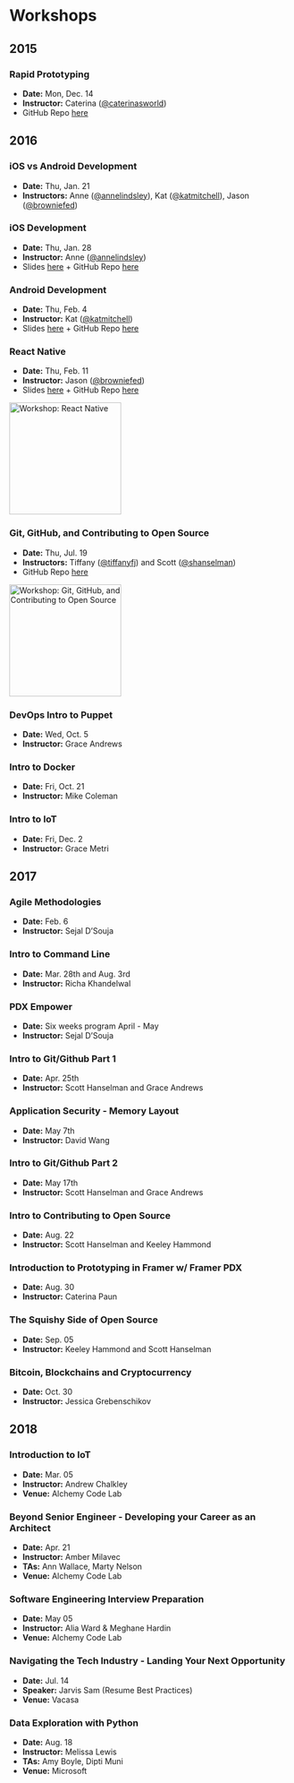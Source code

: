 # Workshops

## 2015

### Rapid Prototyping 
- **Date:** Mon, Dec. 14
- **Instructor:** Caterina ([@caterinasworld](http://github.com/caterinasworld))  
- GitHub Repo [here](https://github.com/caterinasworld/rapid-prototyping-workshop)

## 2016

### iOS vs Android Development 
- **Date:** Thu, Jan. 21
- **Instructors:** Anne ([@annelindsley](http://github.com/annelindsley)), Kat ([@katmitchell](http://github.com/katmitchell)), Jason ([@browniefed](http://github.com/browniefed))  

### iOS Development 
- **Date:** Thu, Jan. 28
- **Instructor:** Anne ([@annelindsley](http://github.com/annelindsley))
- Slides [here](http://docs.google.com/presentation/d/1nQ6lpclnDxTyXvNgV46W1xboY-4l6col9Np0VpRByOU/edit#slide=id.p) + GitHub Repo [here](http://github.com/annelindsley/BasicWeatherAppIOS)  

### Android Development 
- **Date:** Thu, Feb. 4
- **Instructor:** Kat ([@katmitchell](http://github.com/katmitchell))  
- Slides [here](http://docs.google.com/presentation/d/15zeffegzsIjA9g44wP9Kjlk0YHjdSf6VQvqV5u3rsCI/edit#slide=id.p) + GitHub Repo [here](http://github.com/katmitchell/ChickTechWeatherAppAndroid)

### React Native 
- **Date:** Thu, Feb. 11
- **Instructor:** Jason ([@browniefed](http://github.com/browniefed))  
- Slides [here](http://slides.com/browniefed/react-native#/) + GitHub Repo [here](http://github.com/browniefed/forecast)

<img height=200 src="graphics/react-native.jpg" title="Workshop: React Native">

### Git, GitHub, and Contributing to Open Source 
- **Date:** Thu, Jul. 19
- **Instructors:** Tiffany ([@tiffanyfj](https://github.com/tiffanyfj)) and Scott ([@shanselman](https://github.com/shanselman))
- GitHub Repo [here](https://github.com/wwcodeportland/git-github-os)

<img height=200 src="graphics/git-oss.jpg" title="Workshop: Git, GitHub, and Contributing to Open Source">

### DevOps Intro to Puppet
- **Date:** Wed, Oct. 5
- **Instructor:** Grace Andrews

### Intro to Docker
- **Date:** Fri, Oct. 21
- **Instructor:** Mike Coleman

### Intro to IoT 
- **Date:** Fri, Dec. 2
- **Instructor:** Grace Metri

## 2017

### Agile Methodologies
- **Date:** Feb. 6
- **Instructor:** Sejal D’Souja

### Intro to Command Line
- **Date:** Mar. 28th and Aug. 3rd
- **Instructor:** Richa Khandelwal

### PDX Empower
- **Date:** Six weeks program April - May
- **Instructor:** Sejal D’Souja

### Intro to Git/Github Part 1
- **Date:** Apr. 25th
- **Instructor:** Scott Hanselman and Grace Andrews

### Application Security - Memory Layout
- **Date:** May 7th
- **Instructor:** David Wang

### Intro to Git/Github Part 2
- **Date:** May 17th
- **Instructor:** Scott Hanselman and Grace Andrews

### Intro to Contributing to Open Source
- **Date:** Aug. 22
- **Instructor:** Scott Hanselman and Keeley Hammond

### Introduction to Prototyping in Framer w/ Framer PDX
- **Date:** Aug. 30
- **Instructor:** Caterina Paun

### The Squishy Side of Open Source
- **Date:** Sep. 05
- **Instructor:** Keeley Hammond and Scott Hanselman

### Bitcoin, Blockchains and Cryptocurrency
- **Date:** Oct. 30
- **Instructor:** Jessica Grebenschikov


## 2018

### Introduction to IoT
- **Date:** Mar. 05
- **Instructor:** Andrew Chalkley
- **Venue:** Alchemy Code Lab

### Beyond Senior Engineer - Developing your Career as an Architect
- **Date:** Apr. 21
- **Instructor:** Amber Milavec
- **TAs:** Ann Wallace, Marty Nelson
- **Venue:** Alchemy Code Lab

### Software Engineering Interview Preparation
- **Date:** May 05
- **Instructor:** Alia Ward & Meghane Hardin
- **Venue:** Alchemy Code Lab

### Navigating the Tech Industry - Landing Your Next Opportunity
- **Date:** Jul. 14
- **Speaker:** Jarvis Sam (Resume Best Practices)
- **Venue:** Vacasa

### Data Exploration with Python
- **Date:** Aug. 18
- **Instructor:** Melissa Lewis
- **TAs:** Amy Boyle, Dipti Muni
- **Venue:** Microsoft

